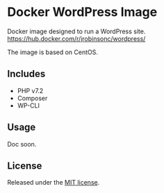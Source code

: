 # Docker WordPress Image

Docker image designed to run a WordPress site.  
<https://hub.docker.com/r/jrobinsonc/wordpress/>

The image is based on CentOS.

## Includes

* PHP v7.2
* Composer
* WP-CLI

## Usage

Doc soon.

## License

Released under the [MIT license](https://raw.githubusercontent.com/jrobinsonc/docker-wordpress/master/LICENSE).
